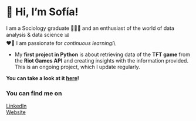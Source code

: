 
# 👋 Hi, I’m Sofía!
I am a Sociology graduate 🧑‍🤝‍🧑 and an enthusiast of the world of data analysis & data science 📊\
❤️‍🔥 I am passionate for _continuous learning!_\
- My **first project in Python** is about retrieving data of the **TFT game** from the **Riot Games API** and creating insights with the information provided. This is an ongoing project, which I update regularly.

**You can take a look at it [here](https://github.com/Sofia-A-Fayo-Freites/CS50-Python-Final-Project)!**


### You can find me on
[LinkedIn](https://www.linkedin.com/in/sofia-fayo-freites/) \
[Website](https://sites.google.com/view/sofiaafayo/home)
